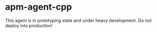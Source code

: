 # apm-agent-cpp

This agent is in prototyping state and under heavy development. Do not deploy into production!
